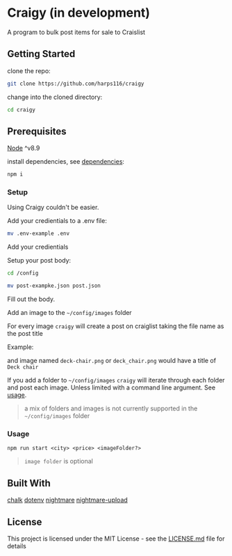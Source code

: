 # Craigy (in development)

A program to bulk post items for sale to Craislist

## Getting Started

clone the repo:

```bash
git clone https://github.com/harps116/craigy
```

change into the cloned directory:

```bash
cd craigy
```
## Prerequisites

[Node](https://nodejs.org/en/) ^v8.9

install dependencies, see [dependencies](#built-with):

```bash
npm i
```

### Setup

Using Craigy couldn't be easier.

Add your credientials to a .env file:

```bash
mv .env-example .env
```
Add your credientials

Setup your post body:

```bash
cd /config

```

```bash
mv post-exampke.json post.json
```

Fill out the body.

Add an image to the `~/config/images` folder

For every image `craigy` will create a post on craiglist taking the file name as the post title

Example:

and image named `deck-chair.png` or `deck_chair.png` would have a title of `Deck chair`

If you add a folder to `~/config/images` `craigy` will iterate through each folder and post each image. Unless limited with a command line argument. See [usage](#usage).

> a mix of folders and images is not currently supported in the `~/config/images` folder

### Usage

```
npm run start <city> <price> <imageFolder?>
```

> `image folder` is optional


## Built With

[chalk](https://www.npmjs.com/package/chalk)
[dotenv](https://www.npmjs.com/package/dotenv)
[nightmare](https://www.npmjs.com/package/nightmare)
[nightmare-upload](https://www.npmjs.com/package/nightmare-upload)

## License

This project is licensed under the MIT License - see the [LICENSE.md](LICENSE.md) file for details




